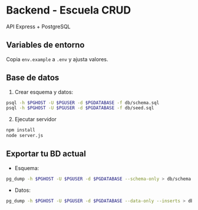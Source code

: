 # Backend - Escuela CRUD

API Express + PostgreSQL

## Variables de entorno

Copia `env.example` a `.env` y ajusta valores.

## Base de datos

1) Crear esquema y datos:
```bash
psql -h $PGHOST -U $PGUSER -d $PGDATABASE -f db/schema.sql
psql -h $PGHOST -U $PGUSER -d $PGDATABASE -f db/seed.sql
```

2) Ejecutar servidor
```bash
npm install
node server.js
```

## Exportar tu BD actual

- Esquema:
```bash
pg_dump -h $PGHOST -U $PGUSER -d $PGDATABASE --schema-only > db/schema.sql
```
- Datos:
```bash
pg_dump -h $PGHOST -U $PGUSER -d $PGDATABASE --data-only --inserts > db/seed.sql
```
